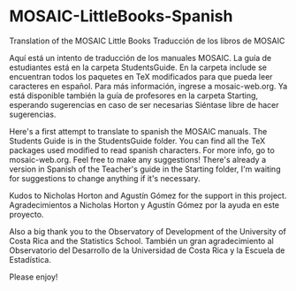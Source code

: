 # MOSAIC-LittleBooks-Spanish
Translation of the MOSAIC Little Books
Traducción de los libros de MOSAIC

Aquí está un intento de traducción de los manuales MOSAIC. La guía de estudiantes está en la carpeta StudentsGuide.
En la carpeta include se encuentran todos los paquetes en TeX modificados para que pueda leer caracteres en español.
Para más información, ingrese a mosaic-web.org. Ya está disponible también la guía de profesores en la carpeta Starting,
esperando sugerencias en caso de ser necesarias
Siéntase libre de hacer sugerencias.

Here's a first attempt to translate to spanish the MOSAIC manuals. The Students Guide is in the StudentsGuide folder.
You can find all the TeX packages used modified to read spanish characters. For more info, go to mosaic-web.org.
Feel free to make any suggestions! There's already a version in Spanish of the Teacher's guide in the Starting folder,
I'm waiting for suggestions to change anything if it's necessary. 

Kudos to Nicholas Horton and Agustín Gómez for the support in this project.
Agradecimientos a Nicholas Horton y Agustín Gómez por la ayuda en este proyecto.

Also a big thank you to the Observatory of Development of the University of Costa Rica and the Statistics School.
También un gran agradecimiento al Observatorio del Desarrollo de la Universidad de Costa Rica y la Escuela de Estadística.

Please enjoy!
